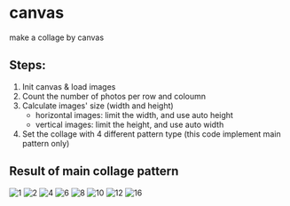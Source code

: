 # canvas
make a collage by canvas

## Steps:
1. Init canvas & load images
2. Count the number of photos per row and coloumn
3. Calculate images' size (width and height)
   - horizontal images: limit the width, and use auto height
   - vertical images: limit the height, and use auto width
4. Set the collage with 4 different pattern type (this code implement main pattern only)


## Result of main collage pattern
![1](https://user-images.githubusercontent.com/45025236/163234943-11eaffba-abba-459b-b77f-c6b4cf71fe09.png)
![2](https://user-images.githubusercontent.com/45025236/163234949-d80d3255-e031-4118-8bb8-350e18c9ef0e.png)
![4](https://user-images.githubusercontent.com/45025236/163234953-d8462c9e-0e12-473f-8aa9-00ccb9a2422e.png)
![6](https://user-images.githubusercontent.com/45025236/163234954-8498b0b6-c952-4417-a6aa-8690d8083d65.png)
![8](https://user-images.githubusercontent.com/45025236/163234956-c9813c4c-7549-4ed1-8f66-1f168268911e.png)
![10](https://user-images.githubusercontent.com/45025236/163234957-b4f2c451-05d4-4eb7-b13b-370fda517f54.png)
![12](https://user-images.githubusercontent.com/45025236/163234959-ce3bfc42-d761-4607-93af-f8947d63f090.png)
![16](https://user-images.githubusercontent.com/45025236/163234930-2c76c724-7743-4800-b211-bb2171b0f8be.png)
